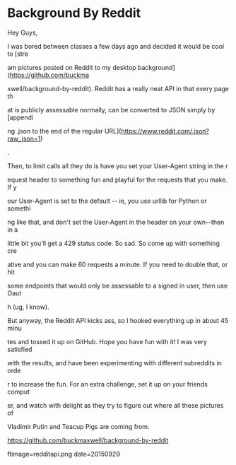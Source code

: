 
# Background By Reddit

Hey Guys,

I was bored between classes a few days ago and decided it would be cool to [stre


























































































am pictures posted on Reddit to my desktop background](https://github.com/buckma


























































































xwell/background-by-reddit).  Reddit has a really neat API in that every page th


























































































at is publicly assessable normally, can be converted to JSON  simply by [appendi


























































































ng .json to the end of the regular URL](https://www.reddit.com/.json?raw_json=1)


























































































.

Then, to limit calls all they do is have you set your User-Agent string in the r


























































































equest header to something fun and playful for the requests that you make.  If y


























































































our User-Agent is set to the default -- ie, you use urllib for Python or somethi


























































































ng like that, and don't set the User-Agent in the header on your own--then in a 


























































































little bit you'll get a 429 status code.  So sad.  So come up with something cre


























































































ative and you can make 60 requests a minute.  If you need to double that, or hit


























































































 some endpoints that would only be assessable to a signed in user, then use Oaut


























































































h (ug, I know).

But anyway, the Reddit API kicks ass, so I hooked everything up in about 45 minu


























































































tes and tossed it up on GitHub.  Hope you have fun with it! I was very satisfied


























































































 with the results, and have been experimenting with different subreddits in orde


























































































r to increase the fun.  For an extra challenge, set it up on your friends comput


























































































er, and watch with delight as they try to figure out where all these pictures of


























































































 Vladimir Putin and Teacup Pigs are coming from.

https://github.com/buckmaxwell/background-by-reddit

ftimage=redditapi.png
date=20150929